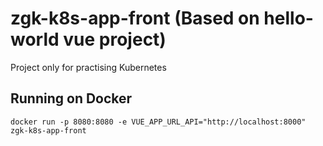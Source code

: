 # zgk-k8s-app-front (Based on hello-world vue project)
Project only for practising Kubernetes 

## Running on Docker
```
docker run -p 8080:8080 -e VUE_APP_URL_API="http://localhost:8000" zgk-k8s-app-front
```
